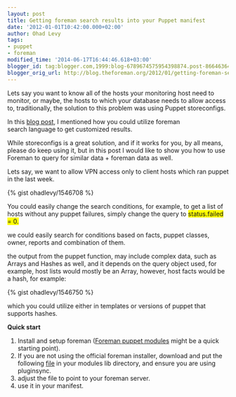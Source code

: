 ```yaml
---
layout: post
title: Getting foreman search results into your Puppet manifest
date: '2012-01-01T10:42:00.000+02:00'
author: Ohad Levy
tags:
- puppet
- foreman
modified_time: '2014-06-17T16:44:46.618+03:00'
blogger_id: tag:blogger.com,1999:blog-6789674575954398874.post-8664636421397627110
blogger_orig_url: http://blog.theforeman.org/2012/01/getting-foreman-search-results-into.html
---
```


Lets say you want to know all of the hosts your monitoring host need to
monitor, or maybe, the hosts to which your database needs to allow
access to, traditionally, the solution to this problem was using Puppet
storeconfigs.

In this [blog
post](http://blog.theforeman.org/2012/01/advance-search-tips-in-foreman.html),
I mentioned how you could utilize foreman search language to get
customized results.

<!--more-->

While storeconfigs is a great solution, and if it works for you, by all
means, please do keep using it, but in this post I would like to show
you how to use Foreman to query for similar data + foreman data as
well.

Lets say, we want to allow VPN access only to client hosts which ran
puppet in the last week.

{% gist ohadlevy/1546708 %}

You could easily change the search conditions, for example, to get a
list of hosts without any puppet failures, simply change the query to
<span style="background-color: yellow;">status.failed = 0.</span>

we could easily search for conditions based on facts, puppet classes,
owner, reports and combination of them.

the output from the puppet function, may include complex data, such as
Arrays and Hashes as well, and it depends on the query object used, for
example, host lists would mostly be an Array, however, host facts would
be a hash, for example:

{% gist ohadlevy/1546750 %}

which you could utilize either in templates or versions of puppet that
supports hashes.

**Quick start**


1.  Install and setup foreman ([Foreman puppet
    modules](https://github.com/theforeman/foreman-installer) might be a
    quick starting point).
2.  If you are not using the official foreman installer, download and
    put the following
    [file](https://github.com/theforeman/puppet-foreman/blob/master/lib/puppet/parser/functions/foreman.rb) in
    your modules lib directory, and ensure you are using pluginsync.
3.  adjust the file to point to your foreman server.
4.  use it in your manifest.
